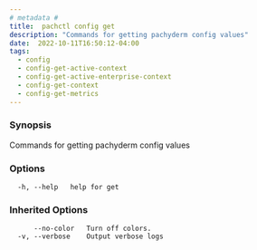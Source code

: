 ```yaml
---
# metadata # 
title:  pachctl config get
description: "Commands for getting pachyderm config values"
date:  2022-10-11T16:50:12-04:00
tags:
  - config
  - config-get-active-context
  - config-get-active-enterprise-context
  - config-get-context
  - config-get-metrics
---
```


### Synopsis

Commands for getting pachyderm config values

### Options

```
  -h, --help   help for get
```

### Inherited Options

```
      --no-color   Turn off colors.
  -v, --verbose    Output verbose logs
```

